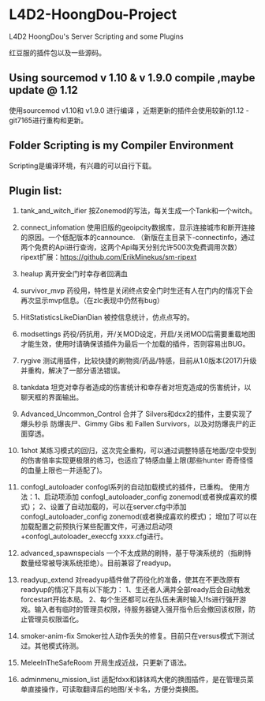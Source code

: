 # L4D2-HoongDou-Project
L4D2 HoongDou's Server Scripting and some Plugins

红豆服的插件包以及一些源码。

## Using sourcemod v 1.10 & v 1.9.0 compile ,maybe update @ 1.12
使用sourcemod v1.10和 v1.9.0 进行编译 ，近期更新的插件会使用较新的1.12 -git7165进行重构和更新。

## Folder Scripting is my Compiler Environment
Scripting是编译环境，有兴趣的可以自行下载。

## Plugin list:

1. tank_and_witch_ifier
按Zonemod的写法，每关生成一个Tank和一个witch。

2. connect_infomation
使用旧版的geoipcity数据库，显示连接城市和断开连接的原因。一个低配版本的cannounce.
（新版在主目录下-connectinfo，通过两个免费的Api进行查询，这两个Api每天分别允许500次免费调用次数）
ripext扩展：https://github.com/ErikMinekus/sm-ripext

4. healup
离开安全门时幸存者回满血

5. survivor_mvp
药役用，特性是关闭终点安全门时生还有人在门内的情况下会再次显示mvp信息。（在zlc表现中仍然有bug）

6. HitStatisticsLikeDianDian
被控信息统计，仿点点写的。

7. modsettings
药役/药抗用，开/关MOD设定，开启/关闭MOD后需要重载地图才能生效，使用时请确保该插件为最后一个加载的插件，否则容易出BUG。

8. rygive
测试用插件，比较快捷的刷物资/药品/特感，目前从1.0版本(2017)升级并重构，解决了一部分语法错误。

9. tankdata
坦克对幸存者造成的伤害统计和幸存者对坦克造成的伤害统计，以聊天框的界面输出。

10. Advanced_Uncommon_Control
合并了 Silvers和dcx2的插件，主要实现了 爆头秒杀 防爆丧尸、Gimmy Gibs 和 Fallen Survivors，以及对防爆丧尸的正面穿透。

11. 1shot
某练习模式的回归，这次完全重构，可以通过调整特感在地面/空中受到的伤害倍率实现更极限的练习，也适应了特感血量上限(那些hunter 奇奇怪怪的血量上限也一并适配了)。

12. confogl_autoloader
confogl系列的自动加载模式的插件，已重构。
使用方法：1、启动项添加  confogl_autoloader_config zonemod(或者换成喜欢的模式)；
2、设置了自动加载的，可以在server.cfg中添加  confogl_autoloader_config zonemod(或者换成喜欢的模式)；
增加了可以在加载配置之前预执行某些配置文件，可通过启动项 +confogl_autoloader_execcfg xxxx.cfg进行。

13. advanced_spawnspecials
一个不太成熟的刷特，基于导演系统的（指刷特数量经常被导演系统拒绝）。目前兼容了readyup。

14. readyup_extend
对readyup插件做了药役化的准备，使其在不更改原有readyup的情况下具有以下能力：
1、生还者人满并全部ready后会自动触发forcestart开始本局。
2、每个生还都可以在队伍未满时输入!fs进行强开游戏。输入者有临时的管理员权限，待服务器键入强开指令后会撤回该权限，防止管理员权限滥化。

15. smoker-anim-fix
Smoker拉人动作丢失的修复。目前只在versus模式下测试过。其他模式待测。

16. MeleeInTheSafeRoom
开局生成近战，只更新了语法。

17. adminmenu_mission_list
适配fdxx和钵钵鸡大佬的换图插件，是在管理员菜单直接操作，可读取翻译后的地图/关卡名，方便分类换图。
